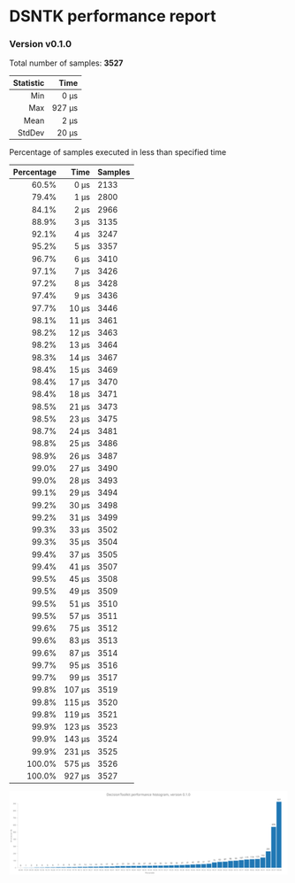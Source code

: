 # DSNTK performance report

### Version v0.1.0

Total number of samples: **3527**

| Statistic |   Time |
|----------:|-------:|
|       Min |   0 µs |
|       Max | 927 µs |
|      Mean |   2 µs |
|    StdDev |  20 µs |

Percentage of samples executed in less than specified time

| Percentage |   Time | Samples |
|-----------:|-------:|:--------|
|      60.5% |   0 µs | 2133    |
|      79.4% |   1 µs | 2800    |
|      84.1% |   2 µs | 2966    |
|      88.9% |   3 µs | 3135    |
|      92.1% |   4 µs | 3247    |
|      95.2% |   5 µs | 3357    |
|      96.7% |   6 µs | 3410    |
|      97.1% |   7 µs | 3426    |
|      97.2% |   8 µs | 3428    |
|      97.4% |   9 µs | 3436    |
|      97.7% |  10 µs | 3446    |
|      98.1% |  11 µs | 3461    |
|      98.2% |  12 µs | 3463    |
|      98.2% |  13 µs | 3464    |
|      98.3% |  14 µs | 3467    |
|      98.4% |  15 µs | 3469    |
|      98.4% |  17 µs | 3470    |
|      98.4% |  18 µs | 3471    |
|      98.5% |  21 µs | 3473    |
|      98.5% |  23 µs | 3475    |
|      98.7% |  24 µs | 3481    |
|      98.8% |  25 µs | 3486    |
|      98.9% |  26 µs | 3487    |
|      99.0% |  27 µs | 3490    |
|      99.0% |  28 µs | 3493    |
|      99.1% |  29 µs | 3494    |
|      99.2% |  30 µs | 3498    |
|      99.2% |  31 µs | 3499    |
|      99.3% |  33 µs | 3502    |
|      99.3% |  35 µs | 3504    |
|      99.4% |  37 µs | 3505    |
|      99.4% |  41 µs | 3507    |
|      99.5% |  45 µs | 3508    |
|      99.5% |  49 µs | 3509    |
|      99.5% |  51 µs | 3510    |
|      99.5% |  57 µs | 3511    |
|      99.6% |  75 µs | 3512    |
|      99.6% |  83 µs | 3513    |
|      99.6% |  87 µs | 3514    |
|      99.7% |  95 µs | 3516    |
|      99.7% |  99 µs | 3517    |
|      99.8% | 107 µs | 3519    |
|      99.8% | 115 µs | 3520    |
|      99.8% | 119 µs | 3521    |
|      99.9% | 123 µs | 3523    |
|      99.9% | 143 µs | 3524    |
|      99.9% | 231 µs | 3525    |
|     100.0% | 575 µs | 3526    |
|     100.0% | 927 µs | 3527    |


![benchmarks.png](benchmarks.png)

